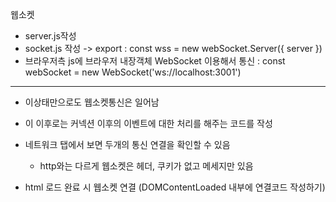 웹소켓

- server.js작성
- socket.js 작성 -> export : const wss = new webSocket.Server({ server })
- 브라우저측 js에 브라우저 내장객체 WebSocket 이용해서 통신 : const webSocket = new WebSocket('ws://localhost:3001')
----------
- 이상태만으로도 웹소켓통신은 일어남
- 이 이후로는 커넥션 이후의 이벤트에 대한 처리를 해주는 코드를 작성

- 네트워크 탭에서 보면 두개의 통신 연결을 확인할 수 있음
    - http와는 다르게 웹소켓은 헤더, 쿠키가 없고 메세지만 있음


- html 로드 완료 시 웹소켓 연결 (DOMContentLoaded 내부에 연결코드 작성하기)